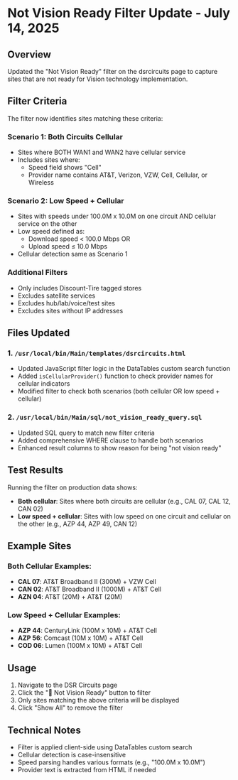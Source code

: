# Not Vision Ready Filter Update - July 14, 2025

## Overview
Updated the "Not Vision Ready" filter on the dsrcircuits page to capture sites that are not ready for Vision technology implementation.

## Filter Criteria
The filter now identifies sites matching these criteria:

### Scenario 1: Both Circuits Cellular
- Sites where BOTH WAN1 and WAN2 have cellular service
- Includes sites where:
  - Speed field shows "Cell"
  - Provider name contains AT&T, Verizon, VZW, Cell, Cellular, or Wireless

### Scenario 2: Low Speed + Cellular
- Sites with speeds under 100.0M x 10.0M on one circuit AND cellular service on the other
- Low speed defined as:
  - Download speed < 100.0 Mbps OR
  - Upload speed ≤ 10.0 Mbps
- Cellular detection same as Scenario 1

### Additional Filters
- Only includes Discount-Tire tagged stores
- Excludes satellite services
- Excludes hub/lab/voice/test sites
- Excludes sites without IP addresses

## Files Updated

### 1. `/usr/local/bin/Main/templates/dsrcircuits.html`
- Updated JavaScript filter logic in the DataTables custom search function
- Added `isCellularProvider()` function to check provider names for cellular indicators
- Modified filter to check both scenarios (both cellular OR low speed + cellular)

### 2. `/usr/local/bin/Main/sql/not_vision_ready_query.sql`
- Updated SQL query to match new filter criteria
- Added comprehensive WHERE clause to handle both scenarios
- Enhanced result columns to show reason for being "not vision ready"

## Test Results
Running the filter on production data shows:
- **Both cellular**: Sites where both circuits are cellular (e.g., CAL 07, CAL 12, CAN 02)
- **Low speed + cellular**: Sites with low speed on one circuit and cellular on the other (e.g., AZP 44, AZP 49, CAN 12)

## Example Sites

### Both Cellular Examples:
- **CAL 07**: AT&T Broadband II (300M) + VZW Cell
- **CAN 02**: AT&T Broadband II (1000M) + AT&T Cell
- **AZN 04**: AT&T (20M) + AT&T (20M)

### Low Speed + Cellular Examples:
- **AZP 44**: CenturyLink (100M x 10M) + AT&T Cell
- **AZP 56**: Comcast (10M x 10M) + AT&T Cell
- **COD 06**: Lumen (100M x 10M) + AT&T Cell

## Usage
1. Navigate to the DSR Circuits page
2. Click the "📡 Not Vision Ready" button to filter
3. Only sites matching the above criteria will be displayed
4. Click "Show All" to remove the filter

## Technical Notes
- Filter is applied client-side using DataTables custom search
- Cellular detection is case-insensitive
- Speed parsing handles various formats (e.g., "100.0M x 10.0M")
- Provider text is extracted from HTML if needed